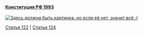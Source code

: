 #### [Конституция РФ 1993](https://lalawland.github.io/eurasia/russia/const)

[![Здесь должна быть картинка, но если её нет, значит всё :(](https://sun9-west.userapi.com/sun9-13/s/v1/ig2/DZidat0rTkosI0kqzBVWpoJP5yhzIp5ApOJjNDkyVwHg8W3vSS4UBWPHlb6Kk9sYD1jyc4JWSSVPbRZtv8Hfk2bA.jpg?size=1280x720&quality=95&type=album)](https://sun9-west.userapi.com/sun9-13/s/v1/ig2/DZidat0rTkosI0kqzBVWpoJP5yhzIp5ApOJjNDkyVwHg8W3vSS4UBWPHlb6Kk9sYD1jyc4JWSSVPbRZtv8Hfk2bA.jpg?size=1280x720&quality=95&type=album)

[Статья 122](https://lalawland.github.io/eurasia/russia/const/art122) | [Статья 124](https://lalawland.github.io/eurasia/russia/const/art124)

